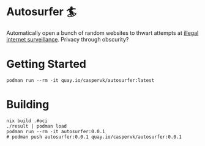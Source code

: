 # Autosurfer 🏄
Automatically open a bunch of random websites to thwart attempts at [illegal
internet surveillance](https://ulovliglogning.dk/). Privacy through obscurity?


# Getting Started
```shell
podman run --rm -it quay.io/caspervk/autosurfer:latest
```


# Building
```shell
nix build .#oci
./result | podman load
podman run --rm -it autosurfer:0.0.1
# podman push autosurfer:0.0.1 quay.io/caspervk/autosurfer:0.0.1
```
